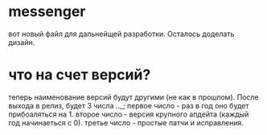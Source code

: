 # messenger
вот новый файл для дальнейщей разработки. Осталось доделать дизайн. 
# что на счет версий? 
теперь наименование версий будут другими (не как в прошлом). После выхода в релиз, будет 3 числа _._._; первое число - раз в год оно будет прибоаляться на 1. второе число - версия крупного апдейта (каждый год начинаеться с 0). третье число - простые патчи и исправления.
